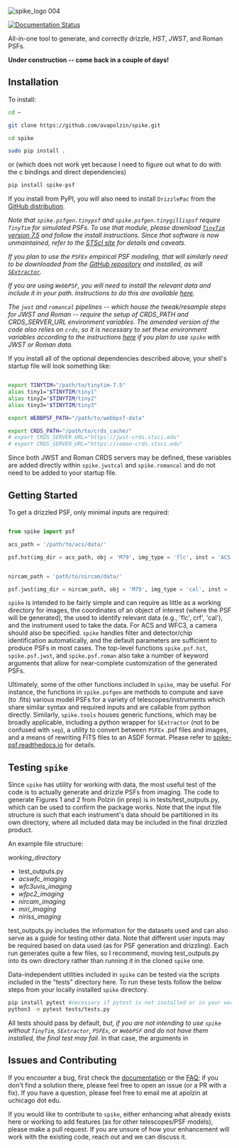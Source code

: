 ![spike_logo 004](https://github.com/user-attachments/assets/bc7dd19e-1fe8-4c06-ae36-3501b9aa8fc5)

[![Documentation Status](https://readthedocs.org/projects/spike-psf/badge/?version=latest)](https://spike-psf.readthedocs.io/en/latest/?badge=latest)

All-in-one tool to generate, and correctly drizzle, _HST_, _JWST_, and Roman PSFs.

**Under construction -- come back in a couple of days!**

## Installation

To install:
```bash
cd ~

git clone https://github.com/avapolzin/spike.git

cd spike

sudo pip install .

````
or (which does not work yet because I need to figure out what to do with the c bindings and direct dependencies)
```bash
pip install spike-psf
```

If you install from PyPI, you will also need to install `DrizzlePac` from the [GitHub distribution](https://github.com/spacetelescope/drizzlepac.git).

*Note that `spike.psfgen.tinypsf` and `spike.psfgen.tinygillispsf` require `TinyTim` for simulated PSFs. To use that module, please download [`TinyTim` version 7.5](https://github.com/spacetelescope/tinytim/releases) and follow the install instructions. Since that software is now unmaintained, refer to the [STScI site](https://www.stsci.edu/hst/instrumentation/focus-and-pointing/focus/tiny-tim-hst-psf-modeling) for details and caveats.*

*If you plan to use the `PSFEx` empirical PSF modeling, that will similarly need to be downloaded from the [GitHub repository](https://github.com/astromatic/psfex) and installed, as will [`SExtractor`](https://github.com/astromatic/sextractor).*

*If you are using `WebbPSF`, you will need to install the relevant data and include it in your path. Instructions to do this are available [here](https://webbpsf.readthedocs.io/en/latest/installation.html#data-install).*

*The `jwst` and `romancal` pipelines -- which house the tweak/resample steps for JWST and Roman -- require the setup of CRDS_PATH and CRDS_SERVER_URL environment variables. The amended version of the code also relies on `crds`, so it is necessary to set these environment variables according to the instructions [here](https://jwst-pipeline.readthedocs.io/en/latest/jwst/user_documentation/reference_files_crds.html) if you plan to use `spike` with JWST or Roman data.*

If you install all of the optional dependencies described above, your shell's startup file will look something like:

``` bash

export TINYTIM="/path/to/tinytim-7.5"
alias tiny1="$TINYTIM/tiny1"
alias tiny2="$TINYTIM/tiny2"
alias tiny3="$TINYTIM/tiny3"

export WEBBPSF_PATH="/path/to/webbpsf-data"

export CRDS_PATH="/path/to/crds_cache/"
# export CRDS_SERVER_URL="https://jwst-crds.stsci.edu"
# export CRDS_SERVER_URL="https://roman-crds.stsci.edu"
```

Since both JWST and Roman CRDS servers may be defined, these variables are added directly within `spike.jwstcal` and `spike.romancal` and do not need to be added to your startup file. 


## Getting Started

To get a drizzled PSF, only minimal inputs are required:

``` python

from spike import psf

acs_path = '/path/to/acs/data/'

psf.hst(img_dir = acs_path, obj = 'M79', img_type = 'flc', inst = 'ACS', camera = 'WFC')


nircam_path = 'path/to/nircam/data/'

psf.jwst(img_dir = nircam_path, obj = 'M79', img_type = 'cal', inst = 'NIRCam')

```

`spike` is intended to be fairly simple and can require as little as a working directory for images, the coordinates of an object of interest (where the PSF will be generated), the used to identify relevant data (e.g., 'flc', crf', 'cal'), and the instrument used to take the data. For ACS and WFC3, a camera should also be specified. `spike` handles filter and detector/chip identification automatically, and the default parameters are sufficient to produce PSFs in most cases. The top-level functions `spike.psf.hst`, `spike.psf.jwst`, and `spike.psf.roman` also take a number of keyword arguments that allow for near-complete customization of the generated PSFs.


Ultimately, some of the other functions included in `spike`, may be useful. For instance, the functions in `spike.psfgen` are methods to compute and save (to .fits) various model PSFs for a variety of telescopes/instruments which share similar syntax and required inputs and are callable from python directly. Similarly, `spike.tools` houses generic functions, which may be broadly applicable, including a python wrapper for `SExtractor` (not to be confused with `sep`), a utility to convert between `PSFEx` .psf files and images, and a means of rewriting FITS files to an ASDF format. Please refer to [spike-psf.readthedocs.io](https://spike-psf.readthedocs.io) for details.

## Testing `spike`

Since `spike` has utility for working with data, the most useful test of the code is to actually generate and drizzle PSFs from imaging. The code to generate Figures 1 and 2 from Polzin (in prep) is in tests/test_outputs.py, which can be used to confirm the package works. Note that the input file structure is such that each instrument's data should be partitioned in its own directory, where all included data may be included in the final drizzled product. 

An example file structure:

*working_directory*
- test_outputs.py
- *acswfc_imaging*
- *wfc3uvis_imaging*
- *wfpc2_imaging*
- *nircam_imaging*
- *miri_imaging*
- *niriss_imaging*

test_outputs.py includes the information for the datasets used and can also serve as a guide for testing other data. Note that different user inputs may be required based on data used (as for PSF generation and drizzling). Each run generates quite a few files, so I recommend, moving test_outputs.py into its own directory rather than running it in the cloned `spike` one.

Data-independent utilities included in `spike` can be tested via the scripts included in the "tests" directory here. To run these tests follow the below steps from your locally installed `spike` directory.

```bash
pip install pytest #necessary if pytest is not installed or in your working environment
python3 -m pytest tests/tests.py
```

All tests should pass by default, *but, if you are not intending to use `spike` without `TinyTim`, `SExtractor`, `PSFEx`, or `WebbPSF` and do not have them installed, the final test may fail*. In that case, the arguments in 


## Issues and Contributing

If you encounter a bug, first check the [documentation](https://spike-psf.readthedocs.io) or the [FAQ](https://github.com/avapolzin/spike/blob/master/FAQ.md); if you don't find a solution there, please feel free to open an issue (or a PR with a fix). If you have a question, please feel free to email me at apolzin at uchicago dot edu.

If you would like to contribute to `spike`, either enhancing what already exists here or working to add features (as for other telescopes/PSF models), please make a pull request. If you are unsure of how your enhancement will work with the existing code, reach out and we can discuss it.